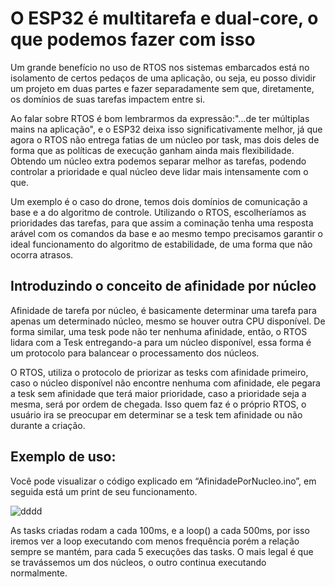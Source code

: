 # O ESP32 é multitarefa e dual-core, o que podemos fazer com isso  

Um grande benefício no uso de RTOS nos sistemas embarcados está no isolamento de certos pedaços de uma aplicação, ou seja, eu posso dividir um projeto em duas partes e fazer separadamente sem que, diretamente, os domínios de suas tarefas impactem entre si.

Ao falar sobre RTOS é bom lembrarmos da expressão:"...de ter múltiplas mains na aplicação", e o ESP32 deixa isso significativamente melhor, já que agora o RTOS não entrega fatias de um núcleo por task, mas dois deles de forma que as políticas de execução ganham ainda mais flexibilidade. Obtendo um núcleo extra podemos separar melhor as tarefas, podendo controlar a prioridade e qual núcleo deve lidar mais intensamente com o que. 

Um exemplo é o caso do drone, temos dois domínios de comunicação a base e a do algoritmo de controle. Utilizando o RTOS, escolheríamos as prioridades das tarefas, para que assim a cominação tenha uma resposta arável com os comandos da base e ao mesmo tempo precisamos garantir o ideal funcionamento do algoritmo de estabilidade, de uma forma que não ocorra atrasos. 

## Introduzindo o conceito de afinidade por núcleo

Afinidade de tarefa por núcleo, é basicamente determinar uma tarefa para apenas um determinado núcleo, mesmo se houver outra CPU disponível. De forma similar, uma tesk pode não ter nenhuma afinidade, então, o RTOS lidara com a Tesk entregando-a para um núcleo disponível, essa forma é um protocolo para balancear o processamento dos núcleos. 

O RTOS, utiliza o protocolo de priorizar as tesks com afinidade primeiro, caso o núcleo disponível não encontre nenhuma com afinidade, ele pegara a tesk sem afinidade que terá maior prioridade, caso a prioridade seja a mesma, será por ordem de chegada.  Isso quem faz é o próprio RTOS, o usuário ira se preocupar em determinar se a tesk tem afinidade ou não durante a criação.  

## Exemplo de uso:

Você pode visualizar o código explicado em “AfinidadePorNucleo.ino”, em seguida está um print de seu funcionamento.

![dddd](https://user-images.githubusercontent.com/77392769/138618630-07fd8d76-c9e2-4221-9724-056778751066.png)

As tasks criadas rodam a cada 100ms, e a loop() a cada 500ms, por isso iremos ver a loop executando com menos frequência porém a relação sempre se mantém, para cada 5 execuções das tasks. O mais legal é que se travássemos um dos núcleos, o outro continua executando normalmente. 
